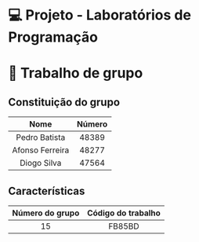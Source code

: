 # 💻 Projeto - Laboratórios de Programação

# 💼 Trabalho de grupo

## Constituição do grupo
| Nome              | Número |
|:-----------------:|:------:|
| Pedro Batista     | 48389  |
| Afonso Ferreira   | 48277  |
| Diogo Silva       | 47564  |

## Características
| Número do grupo   | Código do trabalho |
|:-----------------:|:------------------:|
| 15                | FB85BD             |
